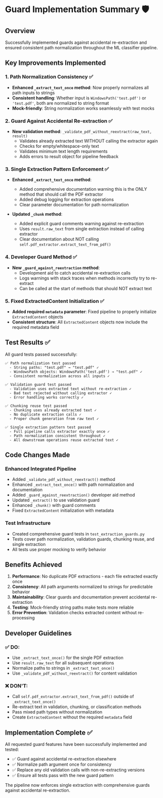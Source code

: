 # Guard Implementation Summary 🛡️

## Overview
Successfully implemented guards against accidental re-extraction and ensured consistent path normalization throughout the ML classifier pipeline.

## Key Improvements Implemented

### 1. Path Normalization Consistency ✅
- **Enhanced `_extract_text_once` method**: Now properly normalizes all path inputs to strings
- **Consistent handling**: Whether input is `WindowsPath('test.pdf')` or `'test.pdf'`, both are normalized to string format
- **Mock-friendly**: String normalization works seamlessly with test mocks

### 2. Guard Against Accidental Re-extraction ✅
- **New validation method**: `_validate_pdf_without_reextract(raw_text, result)` 
  - Validates already extracted text WITHOUT calling the extractor again
  - Checks for empty/whitespace-only text
  - Validates minimum text length requirements
  - Adds errors to result object for pipeline feedback

### 3. Single Extraction Pattern Enforcement ✅
- **Enhanced `_extract_text_once` method**: 
  - Added comprehensive documentation warning this is the ONLY method that should call the PDF extractor
  - Added debug logging for extraction operations
  - Clear parameter documentation for path normalization
  
- **Updated `_chunk` method**:
  - Added explicit guard comments warning against re-extraction
  - Uses `result.raw_text` from single extraction instead of calling extractor
  - Clear documentation about NOT calling `self.pdf_extractor.extract_text_from_pdf()`

### 4. Developer Guard Method ✅
- **New `_guard_against_reextraction` method**: 
  - Development aid to catch accidental re-extraction calls
  - Logs warnings with stack traces when methods incorrectly try to re-extract
  - Can be called at the start of methods that should NOT extract text

### 5. Fixed ExtractedContent Initialization ✅
- **Added required `metadata` parameter**: Fixed pipeline to properly initialize `ExtractedContent` objects
- **Consistent structure**: All `ExtractedContent` objects now include the required metadata field

## Test Results ✅

All guard tests passed successfully:

```
✅ Path normalization test passed
  - String paths: "test.pdf" → "test.pdf" ✓
  - WindowsPath objects: WindowsPath('test.pdf') → "test.pdf" ✓
  - Consistent normalization across all inputs ✓

✅ Validation guard test passed  
  - Validation uses extracted text without re-extraction ✓
  - Bad text rejected without calling extractor ✓
  - Error handling works correctly ✓

✅ Chunking reuse test passed
  - Chunking uses already extracted text ✓
  - No duplicate extraction calls ✓
  - Proper chunk generation from raw text ✓

✅ Single extraction pattern test passed
  - Full pipeline calls extractor exactly once ✓
  - Path normalization consistent throughout ✓
  - All downstream operations reuse extracted text ✓
```

## Code Changes Made

### Enhanced Integrated Pipeline
- Added `_validate_pdf_without_reextract()` method
- Enhanced `_extract_text_once()` with path normalization and documentation
- Added `_guard_against_reextraction()` developer aid method
- Updated `_extract()` to use validation guard
- Enhanced `_chunk()` with guard comments
- Fixed `ExtractedContent` initialization with metadata

### Test Infrastructure
- Created comprehensive guard tests in `test_extraction_guards.py`
- Tests cover path normalization, validation guards, chunking reuse, and single extraction
- All tests use proper mocking to verify behavior

## Benefits Achieved

1. **Performance**: No duplicate PDF extractions - each file extracted exactly once
2. **Consistency**: All path arguments normalized to strings for predictable behavior
3. **Maintainability**: Clear guards and documentation prevent accidental re-extraction
4. **Testing**: Mock-friendly string paths make tests more reliable
5. **Error Prevention**: Validation checks extracted content without re-processing

## Developer Guidelines

### ✅ DO:
- Use `_extract_text_once()` for the single PDF extraction
- Use `result.raw_text` for all subsequent operations
- Normalize paths to strings in `_extract_text_once()`
- Use `_validate_pdf_without_reextract()` for content validation

### ❌ DON'T:
- Call `self.pdf_extractor.extract_text_from_pdf()` outside of `_extract_text_once()`
- Re-extract text in validation, chunking, or classification methods
- Pass mixed path types without normalization
- Create `ExtractedContent` without the required `metadata` field

## Implementation Complete ✅

All requested guard features have been successfully implemented and tested:
- ✅ Guard against accidental re-extraction elsewhere
- ✅ Normalize path argument once for consistency  
- ✅ Replace any old validation calls with non-re-extracting versions
- ✅ Ensure all tests pass with the new guard pattern

The pipeline now enforces single extraction with comprehensive guards against accidental re-extraction.
